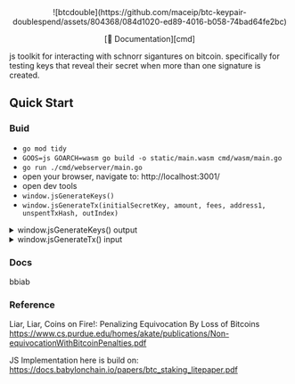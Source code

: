 <div align="center">
![btcdouble](https://github.com/maceip/btc-keypair-doublespend/assets/804368/084d1020-ed89-4016-b058-74bad64fe2bc)



[📖 Documentation][cmd]
</div>


js toolkit for interacting with schnorr sigantures on bitcoin. specifically for testing keys that reveal their secret when more than one signature is created.

## Quick Start

### Buid 

- `go mod tidy`
- `GOOS=js GOARCH=wasm go build -o static/main.wasm cmd/wasm/main.go`
- `go run ./cmd/webserver/main.go`
- open your browser, navigate to: http://localhost:3001/
- open dev tools
- `window.jsGenerateKeys()`
- `window.jsGenerateTx(initialSecretKey, amount, fees, address1, unspentTxHash, outIndex)`

<details>
  <summary>window.jsGenerateKeys() output</summary>



0: "5da42034f1dbd8de636745f2b225223c3dd90db1184478a984abb7c83955abda"<br/>
1: "02fa2ab25ba7d179ddfa023705d26f1579609bd28c63dc47c7d69a9b2d804cee12"<br/>
2: "3260c8cff3150ee3a04b4272c470bcb4ea79aed3ba86b5340c3155f47422f29a"<br/>
3: "11f853050ca7095201d2def6189acd0074e7979bf86a64384fc1e5229765027e"<br/>
4: "cQijAMM8dMKswFdc9pW5eMLAageD1ZtMbZpSXZ4Xsefp5yvvgaaz"<br/>
5: "mky1tb7m19whMLG1sTQLXiGdnJwmi8Sioq"<br/>

</details>

<details>
<summary>window.jsGenerateTx() input</summary>
"5da42034f1dbd8de636745f2b225223c3dd90db1184478a984abb7c83955abda",1,1,"mky1tb7m19whMLG1sTQLXiGdnJwmi8Sioq","c013cd25a9e73b678eb8c8a7304890beb7b29dd18864f0379a562335d3c37a8b",0)
</details>

### Docs

bbiab

### Reference


Liar, Liar, Coins on Fire!: Penalizing Equivocation By Loss of Bitcoins
https://www.cs.purdue.edu/homes/akate/publications/Non-equivocationWithBitcoinPenalties.pdf


JS Implementation here is build on:
https://docs.babylonchain.io/papers/btc_staking_litepaper.pdf
